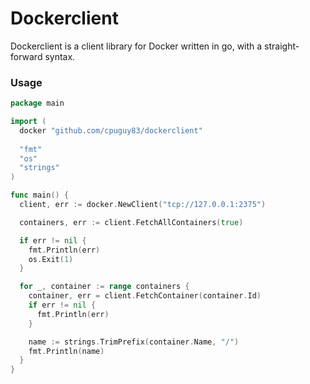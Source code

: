 # Dockerclient

Dockerclient is a client library for Docker written in go, with a straight-forward
syntax.

### Usage

```go
package main

import (
  docker "github.com/cpuguy83/dockerclient"
  
  "fmt"
  "os"
  "strings"
)

func main() {
  client, err := docker.NewClient("tcp://127.0.0.1:2375")

  containers, err := client.FetchAllContainers(true)

  if err != nil {
    fmt.Println(err)
    os.Exit(1)
  }

  for _, container := range containers {
    container, err = client.FetchContainer(container.Id)
    if err != nil {
      fmt.Println(err)
    }

    name := strings.TrimPrefix(container.Name, "/")
    fmt.Println(name)
  }
}
```
